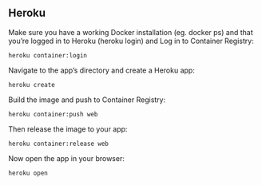 ## Heroku

Make sure you have a working Docker installation (eg. docker ps) and that you’re logged in to Heroku (heroku login) and Log in to Container Registry:

```
heroku container:login

```
Navigate to the app’s directory and create a Heroku app:

```
heroku create

```

Build the image and push to Container Registry:

```
heroku container:push web

```

Then release the image to your app:

```
heroku container:release web

```

Now open the app in your browser:

```
heroku open

```
